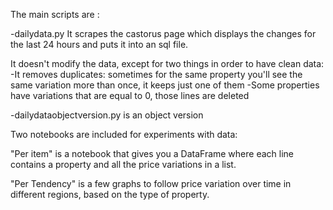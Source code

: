 The main scripts are :

-dailydata.py
It scrapes the castorus page which displays the changes for the last 24 hours and puts it into an sql file.

It doesn't modify the data, except for two things in order to have clean data:
  -It removes duplicates: sometimes for the same property you'll see the same variation more than once, it keeps just one of them
  -Some properties have variations that are equal to 0, those lines are deleted

-dailydataobjectversion.py is an object version

Two notebooks are included for experiments with data:

"Per item" is a notebook that gives you a DataFrame where each line contains a property and all the price variations in a list.


"Per Tendency"  is a few graphs to follow price variation over time in different regions, based on the type of property.

